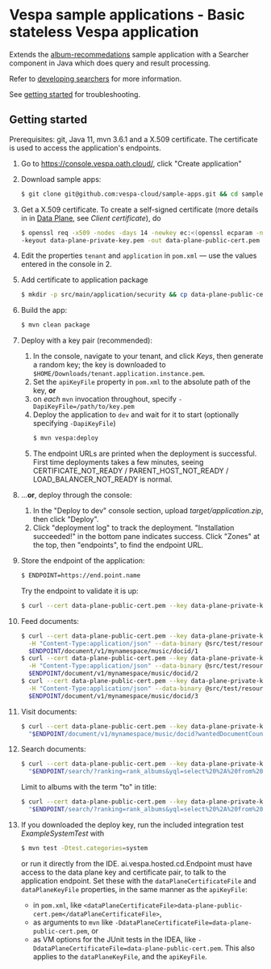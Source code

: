 <!-- Copyright 2019 Oath Inc. Licensed under the terms of the Apache 2.0 license. See LICENSE in the project root. -->
# Vespa sample applications - Basic stateless Vespa application

Extends the [album-recommedations](../album-recommedations) sample application with a Searcher component in Java
which does query and result processing.

Refer to
[developing searchers](http://docs.vespa.ai/documentation/searcher-development.html)
for more information.

See [getting started](http://cloud.vespa.ai/getting-started.html) for troubleshooting.


## Getting started
Prerequisites: git, Java 11, mvn 3.6.1 and a X.509 certificate.
The certificate is used to access the application's endpoints.

1.  Go to https://console.vespa.oath.cloud/, click "Create application"

1.  Download sample apps:
     ```sh
     $ git clone git@github.com:vespa-cloud/sample-apps.git && cd sample-apps/album-recommendation-java
     ```

1.  Get a X.509 certificate. To create a self-signed certificate
(more details in  in [Data Plane](https://cloud.vespa.ai/security-model.html#data-plane), see _Client certificate_), do
    ```sh
    $ openssl req -x509 -nodes -days 14 -newkey ec:<(openssl ecparam -name prime256v1) \
    -keyout data-plane-private-key.pem -out data-plane-public-cert.pem
    ```

1.  Edit the properties `tenant` and `application` in `pom.xml` — use the values entered in the console in 2. 

1.  Add certificate to application package
    ```sh
    $ mkdir -p src/main/application/security && cp data-plane-public-cert.pem src/main/application/security/data-plane-public-cert.pem
    ```

1.  Build the app:
     ```sh
     $ mvn clean package
     ```
 
1.  Deploy with a key pair (recommended):
    1. In the console, navigate to your tenant, and click _Keys_, then generate a random key;
the key is downloaded to
       `$HOME/Downloads/tenant.application.instance.pem`.
    1. Set the `apiKeyFile` property in `pom.xml` to the absolute path of the key, **or**
    1. on _each_ `mvn` invocation throughout, specify `-DapiKeyFile=/path/to/key.pem`
    1. Deploy the application to `dev` and wait for it to start (optionally specifying `-DapiKeyFile`)
       ```sh
       $ mvn vespa:deploy
       ```
    1. The endpoint URLs are printed when the deployment is successful. First time deployments takes a few minutes,
    seeing CERTIFICATE_NOT_READY / PARENT_HOST_NOT_READY / LOAD_BALANCER_NOT_READY is normal.

1.  ...**or**, deploy through the console:
    1. In the "Deploy to dev" console section, upload _target/application.zip_, then click "Deploy".
    1.  Click "deployment log" to track the deployment. "Installation succeeded!" in the bottom pane indicates success. Click "Zones" at the top, then "endpoints", to find the endpoint URL.

1.  Store the endpoint of the application:
    ```sh
    $ ENDPOINT=https://end.point.name
    ```
    Try the endpoint to validate it is up:
    ```sh
    $ curl --cert data-plane-public-cert.pem --key data-plane-private-key.pem $ENDPOINT
    ```

1.  Feed documents:
    ```sh
    $ curl --cert data-plane-public-cert.pem --key data-plane-private-key.pem \
      -H "Content-Type:application/json" --data-binary @src/test/resources/A-Head-Full-of-Dreams.json \
      $ENDPOINT/document/v1/mynamespace/music/docid/1
    $ curl --cert data-plane-public-cert.pem --key data-plane-private-key.pem \
      -H "Content-Type:application/json" --data-binary @src/test/resources/Love-Is-Here-To-Stay.json \
      $ENDPOINT/document/v1/mynamespace/music/docid/2
    $ curl --cert data-plane-public-cert.pem --key data-plane-private-key.pem \
      -H "Content-Type:application/json" --data-binary @src/test/resources/Hardwired...To-Self-Destruct.json \
      $ENDPOINT/document/v1/mynamespace/music/docid/3
    ```

1.  Visit documents:
    ```sh
    $ curl --cert data-plane-public-cert.pem --key data-plane-private-key.pem \
      "$ENDPOINT/document/v1/mynamespace/music/docid?wantedDocumentCount=100"
    ```
    
1.  Search documents:
    ```sh
    $ curl --cert data-plane-public-cert.pem --key data-plane-private-key.pem \
      "$ENDPOINT/search/?ranking=rank_albums&yql=select%20%2A%20from%20sources%20%2A%20where%20sddocname%20contains%20%22music%22%3B&ranking.features.query(user_profile)=%7B%7Bcat%3Apop%7D%3A0.8%2C%7Bcat%3Arock%7D%3A0.2%2C%7Bcat%3Ajazz%7D%3A0.1%7D"
    ```
    Limit to albums with the term "to" in title:
    ```sh
    $ curl --cert data-plane-public-cert.pem --key data-plane-private-key.pem \
      "$ENDPOINT/search/?ranking=rank_albums&yql=select%20%2A%20from%20sources%20%2A%20where%20album%20contains%20%22to%22%3B&ranking.features.query(user_profile)=%7B%7Bcat%3Apop%7D%3A0.8%2C%7Bcat%3Arock%7D%3A0.2%2C%7Bcat%3Ajazz%7D%3A0.1%7D"
    ```

1.  If you downloaded the deploy key, run the included integration test _ExampleSystemTest_ with
    ```sh
    $ mvn test -Dtest.categories=system
    ```
    or run it directly from the IDE. 
    ai.vespa.hosted.cd.Endpoint must have access to the data plane key and certificate pair,
    to talk to the application endpoint.
    Set these with the `dataPlaneCertificateFile` and `dataPlaneKeyFile` properties,
    in the same manner as the `apiKeyFile`:
    -   in `pom.xml`, like `<dataPlaneCertificateFile>data-plane-public-cert.pem</dataPlaneCertificateFile>`,
    -   as arguments to `mvn` like `-DdataPlaneCertificateFile=data-plane-public-cert.pem`, or
    -   as VM options for the JUnit tests in the IDEA, like `-DdataPlaneCertificateFile=data-plane-public-cert.pem`. 
    This also applies to the `dataPlaneKeyFile`, and the `apiKeyFile`.


<!-- Troubleshooting notes
* if the bundle name is changed, it can cause container not to start and deploy fail - hard to get to logs then ...
*
-->
